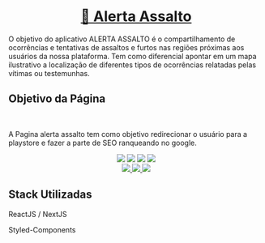 <h1 align="center">
    <a href="https://alertaassalto.com.br/">🔗 Alerta Assalto</a>
</h1>

<p align="left">O objetivo do aplicativo ALERTA ASSALTO é o compartilhamento de ocorrências e tentativas de assaltos e furtos nas regiões próximas aos usuários da nossa plataforma. Tem como diferencial apontar em um mapa ilustrativo a localização de diferentes tipos de ocorrências relatadas pelas vítimas ou testemunhas.</p>

<h2 align="left">Objetivo da Página</h2>
<br>
<p align="left">A Pagina alerta assalto tem como objetivo redirecionar o usuário para a playstore e fazer a parte de SEO ranqueando no google.</p>


<div align="center">
<img src="https://img.shields.io/github/followers/devjefferson?style=social" />
<img src="https://img.shields.io/github/languages/count/devjefferson/aapage" />
<img src="https://img.shields.io/bower/l/bootstrap" />
  <a href="https://alertaassalto.com.br"> 
  <img src="https://img.shields.io/static/v1?label=Site&message=AlertaAssalto&color=7159c1&style=for-the-badge&logo=ghost"/>
  </a>
</div>
<div align="center">
   <a href="https://alertaassalto.com.br"> 
  <img src="https://img.shields.io/static/v1?label=Site&message=AlertaAssalto&color=7159c1&style=for-the-badge"/>
  </a>
   <a href="https://api.whatsapp.com/send?phone=5521986775190"> 
  <img src="https://img.shields.io/badge/WhatsApp-25D366?style=for-the-badge&logo=whatsapp&logoColor=white"/>
  </a>
  <a href="https://www.linkedin.com/in/devjefferson"> 
  <img src="https://img.shields.io/badge/LinkedIn-0077B5?style=for-the-badge&logo=linkedin&logoColor=white"/>
  </a>
 </div>
 
 ## Stack Utilizadas
 <p align="left">ReactJS / NextJS</p>
 <p align="left">Styled-Components</p>
